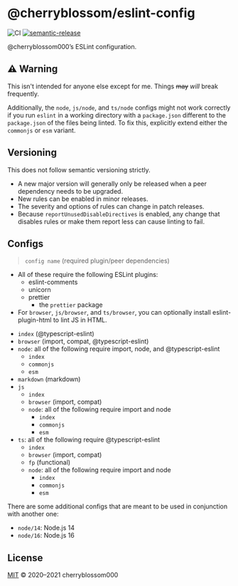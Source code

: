 # @cherryblossom/eslint-config

![CI](https://github.com/cherryblossom000/eslint-config/workflows/CI/badge.svg) [![semantic-release](https://img.shields.io/badge/%20%20%F0%9F%93%A6%F0%9F%9A%80-semantic--release-e10079.svg)](https://github.com/semantic-release/semantic-release)

@cherryblossom000’s ESLint configuration.

## ⚠️ Warning

This isn't intended for anyone else except for me. Things ~~may~~ *will* break
frequently.

Additionally, the `node`, `js/node`, and `ts/node` configs might not work
correctly if you run `eslint` in a working directory with a `package.json`
different to the `package.json` of the files being linted. To fix this,
explicitly extend either the `commonjs` or `esm` variant.

## Versioning

This does not follow semantic versioning strictly.

- A new major version will generally only be released when a peer dependency
  needs to be upgraded.
- New rules can be enabled in minor releases.
- The severity and options of rules can change in patch releases.
- Because `reportUnusedDisableDirectives` is enabled, any change that disables
  rules or make them report less can cause linting to fail.

## Configs

> `config name` (required plugin/peer dependencies)

- All of these require the following ESLint plugins:
  - eslint-comments
  - unicorn
  - prettier
    - the `prettier` package
- For `browser`, `js/browser`, and `ts/browser`, you can optionally install eslint-plugin-html to lint JS in HTML.

<!-- -->

- `index` (@typescript-eslint)
- `browser` (import, compat, @typescript-eslint)
- `node`: all of the following require import, node, and @typescript-eslint
  - `index`
  - `commonjs`
  - `esm`
- `markdown` (markdown)
- `js`
  - `index`
  - `browser` (import, compat)
  - `node`: all of the following require import and node
    - `index`
    - `commonjs`
    - `esm`
- `ts`: all of the following require @typescript-eslint
  - `index`
  - `browser` (import, compat)
  - `fp` (functional)
  - `node`: all of the following require import and node
    - `index`
    - `commonjs`
    - `esm`

There are some additional configs that are meant to be used in conjunction with
another one:

- `node/14`: Node.js 14
- `node/16`: Node.js 16

## License

[MIT](LICENSE) © 2020–2021 cherryblossom000

